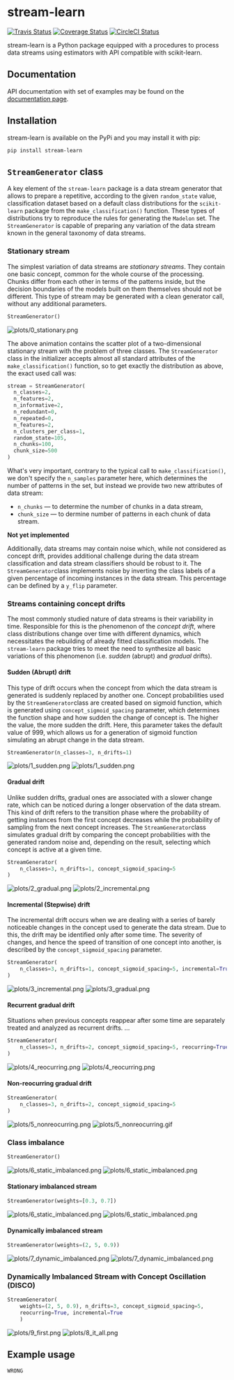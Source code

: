 # stream-learn

[![Travis Status](https://travis-ci.org/w4k2/stream-learn.svg?branch=master)](https://travis-ci.org/w4k2/stream-learn)
[![Coverage Status](https://coveralls.io/repos/github/w4k2/stream-learn/badge.svg?branch=master)](https://coveralls.io/github/w4k2/stream-learn?branch=master)
[![CircleCI Status](https://circleci.com/gh/w4k2/stream-learn.svg?style=shield&circle-token=:circle-token)](https://circleci.com/gh/w4k2/stream-learn/tree/master)

stream-learn is a Python package equipped with a procedures to process data streams using estimators 
with API compatible with scikit-learn.

## Documentation

API documentation with set of examples may be found on the [documentation page](https://w4k2.github.io/stream-learn/).

## Installation

stream-learn is available on the PyPi and you may install it with pip:

```
pip install stream-learn
```

## `StreamGenerator` class

A key element of the `stream-learn` package is a data stream generator that allows to prepare a 
repetitive, according to the given `random_state` value, classification dataset based on a default 
class distributions for the `scikit-learn` package from the `make_classification()` function. These 
types of distributions try to reproduce the rules for generating the `Madelon` set. The `StreamGenerator` 
is capable of preparing any variation of the data stream known in the general  taxonomy of data streams.


### Stationary stream
The simplest variation of data streams are *stationary streams*. They contain one basic concept, common 
for the whole course of the processing. Chunks differ from each other in terms of the patterns inside, 
but the decision boundaries of the models built on them themselves should not be different. This type of 
stream may be generated with a clean generator call, without any additional parameters.

```python
StreamGenerator()
```

![plots/0_stationary.png](plots/0_stationary.gif)

The above animation contains the scatter plot of a two-dimensional stationary stream with the problem of 
three classes. The `StreamGenerator` class in the initializer accepts almost all standard attributes of 
the `make_classification()` function, so to get exactly the distribution as above, the exact used call was:

```python
stream = StreamGenerator(
  n_classes=2,
  n_features=2,
  n_informative=2,
  n_redundant=0,
  n_repeated=0,
  n_features=2,
  n_clusters_per_class=1,
  random_state=105,
  n_chunks=100,
  chunk_size=500
)
```

What's very important, contrary to the typical call to `make_classification()`, we don't specify the 
`n_samples` parameter here, which determines the number of patterns in the set, but instead we provide 
two new attributes of data stream:

- `n_chunks` — to determine the number of chunks in a data stream,
- `chunk_size` — to dermine number of patterns in each chunk of data stream.

**Not yet implemented**

Additionally, data streams may contain noise which, while not considered as concept drift, 
provides additional challenge during the data stream classification and data stream classifiers 
should be robust to it. The `StreamGenerator`class implements noise by inverting the class labels 
of a given percentage of incoming instances in the data stream. This percentage can be defined by 
a `y_flip` parameter.


<!--![plots/0_stationary.png](plots/0_stationary.png)-->

### Streams containing concept drifts

The most commonly studied nature of data streams is their variability in time. 
Responsible for this is the phenomenon of the *concept drift*, where class distributions 
change over time with different dynamics, which necessitates the rebuilding of already 
fitted classification models. The `stream-learn` package tries to meet the need to synthesize 
all basic variations of this phenomenon (i.e. *sudden* (abrupt) and *gradual* drifts).

#### Sudden (Abrupt) drift
This type of drift occurs when the concept from which the data stream is generated is suddenly 
replaced by another one. Concept probabilities used by the `StreamGenerator`class are created based 
on sigmoid function, which is generated using `concept_sigmoid_spacing` parameter, which determines 
the function shape and how sudden the change of concept is. The higher the value, the more sudden the 
drift. Here, this parameter takes the default value of 999, which allows us for a generation of sigmoid 
function simulating an abrupt change in the data stream.

```python
StreamGenerator(n_classes=3, n_drifts=1)
```

![plots/1_sudden.png](plots/1_sudden.png)
![plots/1_sudden.png](plots/1_sudden.gif)

#### Gradual drift
Unlike sudden drifts, gradual ones are associated with a slower change rate, which can be noticed
during a longer observation of the data stream. This kind of drift refers to the transition phase 
where the probability of getting instances from the first concept decreases while the probability 
of sampling from the next concept increases. The `StreamGenerator`class simulates gradual drift by
comparing the concept probabilities with the generated random noise and, depending on the result, 
selecting which concept is active at a given time.

```python
StreamGenerator(
    n_classes=3, n_drifts=1, concept_sigmoid_spacing=5
)
```

![plots/2_gradual.png](plots/2_gradual.png)
![plots/2_incremental.png](plots/2_incremental.gif)

#### Incremental (Stepwise) drift
The incremental drift occurs when we are dealing with a series of barely noticeable changes in
the concept used to generate the data stream. Due to this, the drift may be identified only after 
some time. The severity of changes, and hence the speed of transition of one concept into another,
is described by the `concept_sigmoid_spacing` parameter.

```python
StreamGenerator(
    n_classes=3, n_drifts=1, concept_sigmoid_spacing=5, incremental=True
)
```
![plots/3_incremental.png](plots/3_incremental.png)
![plots/3_gradual.png](plots/3_gradual.gif)

#### Recurrent gradual drift
Situations when previous concepts reappear after some time are separately treated 
and analyzed as recurrent drifts. ...
```python
StreamGenerator(
    n_classes=3, n_drifts=2, concept_sigmoid_spacing=5, reocurring=True
)
```
![plots/4_reocurring.png](plots/4_reocurring.png)
![plots/4_reocurring.png](plots/4_reocurring.gif)

#### Non-reocurring gradual drift
```python
StreamGenerator(
    n_classes=3, n_drifts=2, concept_sigmoid_spacing=5
)
```
![plots/5_nonreocurring.png](plots/5_nonreocurring.png)
![plots/5_nonreocurring.gif](plots/5_nonreocurring.gif)

### Class imbalance
```python
StreamGenerator()
```
![plots/6_static_imbalanced.png](plots/6_balanced.png)
![plots/6_static_imbalanced.png](plots/6_balanced.gif)

#### Stationary imbalanced stream
```python
StreamGenerator(weights=[0.3, 0.7])
```
![plots/6_static_imbalanced.png](plots/7_static_imbalanced.png)
![plots/6_static_imbalanced.png](plots/7_static_imbalanced.gif)

#### Dynamically imbalanced stream
```python
StreamGenerator(weights=(2, 5, 0.9))
```
![plots/7_dynamic_imbalanced.png](plots/8_dynamic_imbalanced.png)
![plots/7_dynamic_imbalanced.png](plots/8_dynamic_imbalanced.gif)

### Dynamically Imbalanced Stream with Concept Oscillation (DISCO)
```python
StreamGenerator(
    weights=(2, 5, 0.9), n_drifts=3, concept_sigmoid_spacing=5,
    reocurring=True, incremental=True
    )
```
![plots/9_first.png](plots/9_first.png)
![plots/8_it_all.png](plots/9_disco.gif)

## Example usage

```python
WRONG
```

<!--
### About

If you use stream-learn in a scientific publication, we would appreciate citations to the following paper:

```
@article{key:key,
author  = {abc},
title   = {def},
journal = {ghi},
year    = {2018},
volume  = {1},
number  = {1},
pages   = {1-5},
url     = {http://jkl}
}
```
-->
